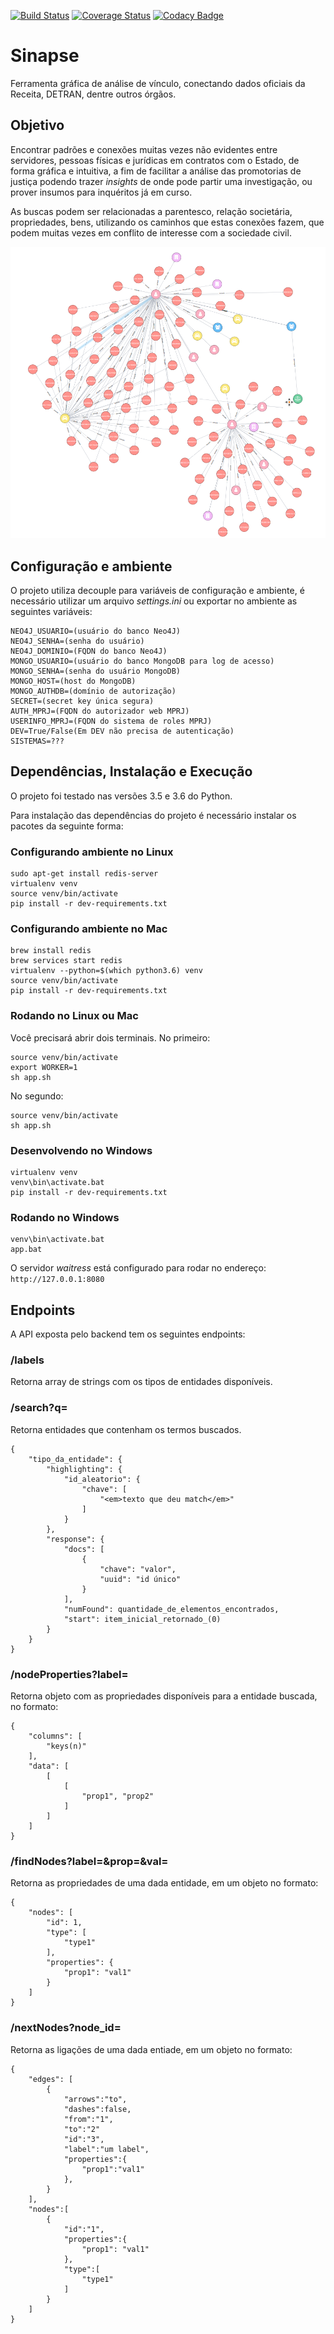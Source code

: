 [![Build Status](https://travis-ci.org/MinisterioPublicoRJ/sinapse.svg?branch=master)](https://travis-ci.org/MinisterioPublicoRJ/sinapse)
[![Coverage Status](https://codecov.io/gh/MinisterioPublicoRJ/sinapse/branch/master/graph/badge.svg)](https://codecov.io/gh/MinisterioPublicoRJ/sinapse) 
[![Codacy Badge](https://api.codacy.com/project/badge/Grade/664b2e55beb940bea57b853d61fab391)](https://www.codacy.com/app/SamambaMan/sinapse?utm_source=github.com&amp;utm_medium=referral&amp;utm_content=MinisterioPublicoRJ/sinapse&amp;utm_campaign=Badge_Grade)

# Sinapse

Ferramenta gráfica de análise de vínculo, conectando dados oficiais da Receita, DETRAN, dentre outros órgãos.


## Objetivo
Encontrar padrões e conexões muitas vezes não evidentes entre servidores, pessoas físicas e jurídicas em contratos com o Estado, de forma gráfica e intuitiva, a fim de facilitar a análise das promotorias de justiça podendo trazer *insights* de onde pode partir uma investigação, ou prover insumos para inquéritos já em curso.

As buscas podem ser relacionadas a parentesco, relação societária, propriedades, bens, utilizando os caminhos que estas conexões fazem, que podem muitas vezes em conflito de interesse com a sociedade civil.

![Sinapse](sinapse.png)

## Configuração e ambiente

O projeto utiliza decouple para variáveis de configuração e ambiente, é necessário utilizar um arquivo *settings.ini* ou exportar no ambiente as seguintes variáveis:

```
NEO4J_USUARIO=(usuário do banco Neo4J)
NEO4J_SENHA=(senha do usuário)
NEO4J_DOMINIO=(FQDN do banco Neo4J)
MONGO_USUARIO=(usuário do banco MongoDB para log de acesso)
MONGO_SENHA=(senha do usuário MongoDB)
MONGO_HOST=(host do MongoDB)
MONGO_AUTHDB=(domínio de autorização)
SECRET=(secret key única segura)
AUTH_MPRJ=(FQDN do autorizador web MPRJ)
USERINFO_MPRJ=(FQDN do sistema de roles MPRJ)
DEV=True/False(Em DEV não precisa de autenticação)
SISTEMAS=???
```

## Dependências, Instalação e Execução

O projeto foi testado nas versões 3.5 e 3.6 do Python.

Para instalação das dependências do projeto é necessário instalar os pacotes da seguinte forma:

### Configurando ambiente no Linux

    sudo apt-get install redis-server
    virtualenv venv
    source venv/bin/activate
    pip install -r dev-requirements.txt

### Configurando ambiente no Mac

    brew install redis
    brew services start redis
    virtualenv --python=$(which python3.6) venv
    source venv/bin/activate
    pip install -r dev-requirements.txt

### Rodando no Linux ou Mac

Você precisará abrir dois terminais. No primeiro:

    source venv/bin/activate
    export WORKER=1
    sh app.sh

No segundo:

    source venv/bin/activate
    sh app.sh

### Desenvolvendo no Windows

    virtualenv venv
    venv\bin\activate.bat
    pip install -r dev-requirements.txt

### Rodando no Windows

    venv\bin\activate.bat
    app.bat

O servidor *waitress* está configurado para rodar no endereço:  
`http://127.0.0.1:8080`

## Endpoints

A API exposta pelo backend tem os seguintes endpoints:

### /labels

Retorna array de strings com os tipos de entidades disponíveis.

### /search?q=

Retorna entidades que contenham os termos buscados.

    {
        "tipo_da_entidade": {
            "highlighting": {
                "id_aleatorio": {
                    "chave": [
                        "<em>texto que deu match</em>"
                    ]
                }
            },
            "response": {
                "docs": [
                    {
                        "chave": "valor",
                        "uuid": "id único"
                    }
                ],
                "numFound": quantidade_de_elementos_encontrados,
                "start": item_inicial_retornado_(0)
            }
        }
    }

### /nodeProperties?label=

Retorna objeto com as propriedades disponíveis para a entidade buscada, no formato:

    {
        "columns": [
            "keys(n)"
        ],
        "data": [
            [
                [
                    "prop1", "prop2"
                ]
            ]
        ]
    }

### /findNodes?label=&prop=&val=

Retorna as propriedades de uma dada entidade, em um objeto no formato:

    {
        "nodes": [
            "id": 1,
            "type": [
                "type1"
            ],
            "properties": {
                "prop1": "val1"
            }
        ]
    }

### /nextNodes?node_id=

Retorna as ligações de uma dada entiade, em um objeto no formato:

    {
        "edges": [
            {
                "arrows":"to",
                "dashes":false,
                "from":"1",
                "to":"2"
                "id":"3",
                "label":"um label",
                "properties":{
                    "prop1":"val1"
                },
            }
        ],
        "nodes":[
            {
                "id":"1",
                "properties":{
                    "prop1": "val1"
                },
                "type":[
                    "type1"
                ]
            }
        ]
    }
